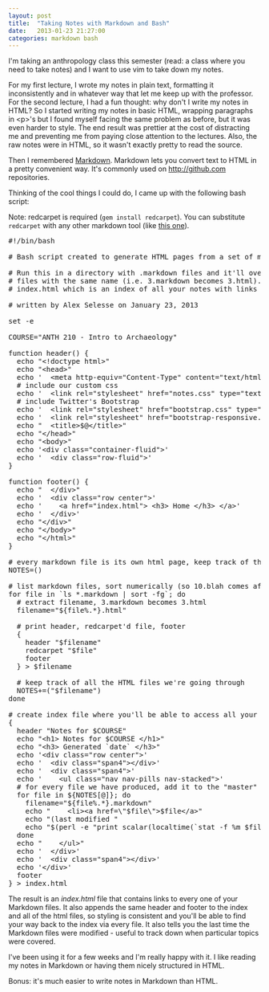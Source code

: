 ```yaml
---
layout: post
title:  "Taking Notes with Markdown and Bash"
date:   2013-01-23 21:27:00
categories: markdown bash
---
```


I'm taking an anthropology class this semester (read: a class where you need
to take notes) and I want to use vim to take down my notes.

For my first lecture, I wrote my notes in plain text, formatting it
inconsistently and in whatever way that let me keep up with the professor. For
the second lecture, I had a fun thought: why don't I write my notes in HTML?
So I started writing my notes in basic HTML, wrapping paragraphs in \<p\>'s but
I found myself facing the same problem as before, but it was even harder to
style. The end result was prettier at the cost of distracting me and preventing
me from paying close attention to the lectures.  Also, the raw notes were in
HTML, so it wasn't exactly pretty to read the source.

Then I remembered [Markdown](http://daringfireball.net/projects/markdown/).
Markdown lets you convert text to HTML in a pretty convenient way.  It's
commonly used on <http://github.com> repositories.

Thinking of the cool things I could do, I came up with the following bash
script:

Note: redcarpet is required (`gem install redcarpet`). You can substitute
`redcarpet` with any other markdown tool (like [this
one](https://github.com/chjj/marked)).

<pre class="prettyprint">
#!/bin/bash

# Bash script created to generate HTML pages from a set of markdown notes.

# Run this in a directory with .markdown files and it'll overwrite any .html
# files with the same name (i.e. 3.markdown becomes 3.html). Also writes
# index.html which is an index of all your notes with links to them.

# written by Alex Selesse on January 23, 2013

set -e

COURSE=&quot;ANTH 210 - Intro to Archaeology&quot;

function header() {
  echo &quot;&lt;!doctype html&gt;&quot;
  echo &quot;&lt;head&gt;&quot;
  echo '  &lt;meta http-equiv=&quot;Content-Type&quot; content=&quot;text/html; charset=UTF-8&quot;/&gt;'
  # include our custom css
  echo '  &lt;link rel=&quot;stylesheet&quot; href=&quot;notes.css&quot; type=&quot;text/css&quot;/&gt;'
  # include Twitter's Bootstrap
  echo '  &lt;link rel=&quot;stylesheet&quot; href=&quot;bootstrap.css&quot; type=&quot;text/css&quot;/&gt;'
  echo '  &lt;link rel=&quot;stylesheet&quot; href=&quot;bootstrap-responsive.css&quot; type=&quot;text/css&quot;/&gt;'
  echo &quot;  &lt;title&gt;$@&lt;/title&gt;&quot;
  echo &quot;&lt;/head&gt;&quot;
  echo &quot;&lt;body&gt;&quot;
  echo '&lt;div class=&quot;container-fluid&quot;&gt;'
  echo '  &lt;div class=&quot;row-fluid&quot;&gt;'
}

function footer() {
  echo &quot;  &lt;/div&gt;&quot;
  echo '  &lt;div class=&quot;row center&quot;&gt;'
  echo '    &lt;a href=&quot;index.html&quot;&gt; &lt;h3&gt; Home &lt;/h3&gt; &lt;/a&gt;'
  echo '  &lt;/div&gt;'
  echo &quot;&lt;/div&gt;&quot;
  echo &quot;&lt;/body&gt;&quot;
  echo &quot;&lt;/html&gt;&quot;
}

# every markdown file is its own html page, keep track of them
NOTES=()

# list markdown files, sort numerically (so 10.blah comes after 9.blah)
for file in `ls *.markdown | sort -fg`; do
  # extract filename, 3.markdown becomes 3.html
  filename=&quot;${file%.*}.html&quot;

  # print header, redcarpet'd file, footer
  {
    header &quot;$filename&quot;
    redcarpet &quot;$file&quot;
    footer
  } &gt; $filename

  # keep track of all the HTML files we're going through
  NOTES+=(&quot;$filename&quot;)
done

# create index file where you'll be able to access all your notes
{
  header &quot;Notes for $COURSE&quot;
  echo &quot;&lt;h1&gt; Notes for $COURSE &lt;/h1&gt;&quot;
  echo &quot;&lt;h3&gt; Generated `date` &lt;/h3&gt;&quot;
  echo '&lt;div class=&quot;row center&quot;&gt;'
  echo '  &lt;div class=&quot;span4&quot;&gt;&lt;/div&gt;'
  echo '  &lt;div class=&quot;span4&quot;&gt;'
  echo '    &lt;ul class=&quot;nav nav-pills nav-stacked&quot;&gt;'
  # for every file we have produced, add it to the &quot;master&quot; file
  for file in ${NOTES[@]}; do
    filename=&quot;${file%.*}.markdown&quot;
    echo &quot;    &lt;li&gt;&lt;a href=\&quot;$file\&quot;&gt;$file&lt;/a&gt;&quot;
    echo &quot;(last modified &quot;
    echo &quot;$(perl -e &quot;print scalar(localtime(`stat -f %m $filename`))&quot;))&quot;
  done
  echo &quot;    &lt;/ul&gt;&quot;
  echo '  &lt;/div&gt;'
  echo '  &lt;div class=&quot;span4&quot;&gt;&lt;/div&gt;'
  echo '&lt;/div&gt;'
  footer
} &gt; index.html
</pre>

The result is an *index.html* file that contains links to every one of your
Markdown files. It also appends the same header and footer to the index and
all of the html files, so styling is consistent and you'll be able to find
your way back to the index via every file. It also tells you the last time the
Markdown files were modified - useful to track down when particular topics
were covered.

I've been using it for a few weeks and I'm really happy with it. I like
reading my notes in Markdown or having them nicely structured in HTML.

Bonus: it's much easier to write notes in Markdown than HTML.

